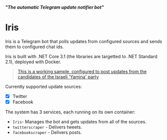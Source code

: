 ***"The automatic Telegram update notifier bot"***

# Iris

Iris is a Telegram bot that polls updates from configured sources and sends them to configured chat ids.

Iris is built with .NET Core 3.1 (the libraries are targetted to .NET Standard 2.1), deployed with Docker.

> [This is a working sample, configured to post updates from the candidates of the Israeli 'Yamina' party](https://t.me/YaminaUpdates)

Currently supported update sources:
 - [x] Twitter
 - [x] Facebook

The system has 3 services, each running on its own container:
 - `Iris`-  Manages the bot and gets updates from all of the sources.
 - `twitterscraper` - Delivers tweets.
 - `facebookscraper` - Delivers posts.
